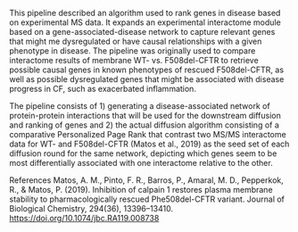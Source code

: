 This pipeline described an algorithm used to rank genes in disease based on experimental MS data. It expands an experimental interactome module based on a gene-associated-disease network to capture relevant genes that might me dysregulated or have causal relationships with a given phenotype in disease. The pipeline was originally used to compare interactome results of membrane WT- vs. F508del-CFTR to retrieve possible causal genes in known phenotypes of rescued F508del-CFTR, as well as possible dysregulated genes that might be associated with disease progress in CF, such as exacerbated inflammation. 

The pipeline consists of 1) generating a disease-associated network of protein-protein interactions that will be used for the downstream diffusion and ranking of genes and 2) the actual diffusion algorithm consisting of a comparative Personalized Page Rank that contrast two MS/MS interactome data for WT- and F508del-CFTR (Matos et al., 2019) as the seed set of each diffusion round for the same network, depicting which genes seem to be most differentially associated with one interactome relative to the other.

References
Matos, A. M., Pinto, F. R., Barros, P., Amaral, M. D., Pepperkok, R., & Matos, P. (2019). Inhibition of calpain 1 restores plasma membrane stability to pharmacologically rescued Phe508del-CFTR variant. Journal of Biological Chemistry, 294(36), 13396–13410. https://doi.org/10.1074/jbc.RA119.008738
